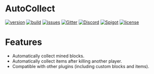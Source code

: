 # AutoCollect
[![version](https://img.shields.io/badge/version-0.0.1-blue)](#)
[![build](https://img.shields.io/badge/build-passing-brightgreen)](#)
[![issues](https://img.shields.io/badge/issues-0-red)](https://github.com/corripio/AutoCollect/issues)
[![Gitter](https://img.shields.io/badge/chat-on_Gitter-9cf)](https://gitter.im/AutoCollect/community?utm_source=share-link&utm_medium=link&utm_campaign=share-link)
[![Discord](https://img.shields.io/badge/chat-on_Discord-9cf)](https://discord.gg/cqSVCgY)
[![Spigot](https://img.shields.io/badge/Spigot-1.14.4-blue)](https://www.spigotmc.org/)
[![license](https://img.shields.io/badge/license-Apache_2.0-yellow)](https://github.com/corripio/AutoCollect/blob/master/LICENSE)
# Features
- Automatically collect mined blocks.
- Automatically collect items after killing another player.
- Compatible with other plugins (including custom blocks and items).
